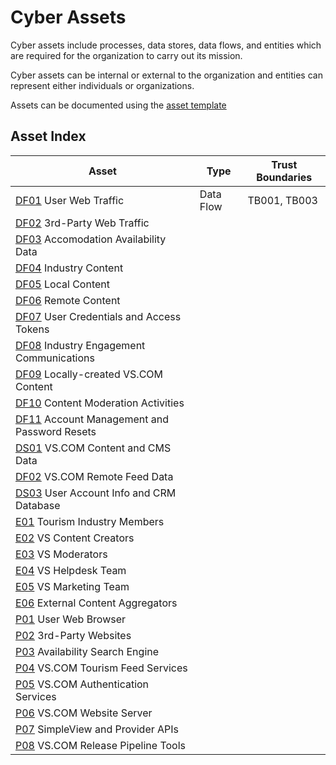 # Cyber Assets

Cyber assets include processes, data stores, data flows, and entities which are required for the organization to carry out its mission.

Cyber assets can be internal or external to the organization and entities can represent either individuals or organizations.

Assets can be documented using the [asset template](asset-template.md)

## Asset Index

| Asset                                                  | Type      | Trust Boundaries |
|--------------------------------------------------------|-----------|------------------|
| [DF01](DF01.md) User Web Traffic                       | Data Flow | TB001, TB003     |
| [DF02](DF02.md) 3rd-Party Web Traffic                  |           |                  |
| [DF03](DF03.md) Accomodation Availability Data         |           |                  |
| [DF04](DF04.md) Industry Content                       |           |                  |
| [DF05](DF05.md) Local Content                          |           |                  |
| [DF06](DF06.md) Remote Content                         |           |                  |
| [DF07](DF07.md) User Credentials and Access Tokens     |           |                  |
| [DF08](DF08.md) Industry Engagement Communications     |           |                  |
| [DF09](DF09.md) Locally-created VS.COM Content         |           |                  |
| [DF10](DF10.md) Content Moderation Activities          |           |                  |
| [DF11](DF11.md) Account Management and Password Resets |           |                  |
| [DS01](DS01.md) VS.COM Content and CMS Data            |           |                  |
| [DF02](DS02.md) VS.COM Remote Feed Data                |           |                  |
| [DS03](DS03.md) User Account Info and CRM Database     |           |                  |
| [E01](E01.md) Tourism Industry Members                 |           |                  |
| [E02](E02.md) VS Content Creators                      |           |                  |
| [E03](E03.md) VS Moderators                            |           |                  |
| [E04](E04.md) VS Helpdesk Team                         |           |                  |
| [E05](E05.md) VS Marketing Team                        |           |                  |
| [E06](E06.md) External Content Aggregators             |           |                  |
| [P01](P01.md) User Web Browser                         |           |                  |
| [P02](P02.md) 3rd-Party Websites                       |           |                  |
| [P03](P03.md) Availability Search Engine               |           |                  |
| [P04](P04.md) VS.COM Tourism Feed Services             |           |                  |
| [P05](P05.md) VS.COM Authentication Services           |           |                  |
| [P06](P06.md) VS.COM Website Server                    |           |                  |
| [P07](P07.md) SimpleView and Provider APIs             |           |                  |
| [P08](P08.md) VS.COM Release Pipeline Tools            |           |                  |